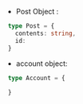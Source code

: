  - Post Object : 
 ```ts
  type Post = {
    contents: string,
    id: 
  }
 ```
 - account object:
 ```ts
  type Account = {
    
  }
 ```